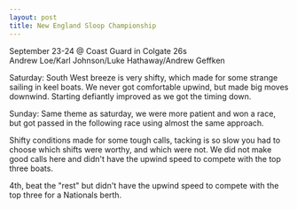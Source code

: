 ```yaml
--- 
layout: post
title: New England Sloop Championship
---
```

September 23-24 @ Coast Guard in Colgate 26s<br />
Andrew Loe/Karl Johnson/Luke Hathaway/Andrew Geffken

Saturday: South West breeze is very shifty, which made for some strange sailing in keel boats. We never got comfortable upwind, but made big moves downwind. Starting defiantly improved as we got the timing down.

Sunday: Same theme as saturday, we were more patient and won a race, but got passed in the following race using almost the same approach.

Shifty conditions made for some tough calls, tacking is so slow you had to choose which shifts were worthy, and which were not. We did not make good calls here and didn't have the upwind speed to compete with the top three boats.

4th, beat the "rest" but didn't have the upwind speed to compete with the top three for a Nationals berth.
